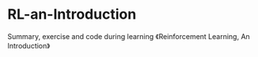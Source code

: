 # RL-an-Introduction
Summary, exercise and code during learning 《Reinforcement Learning, An Introduction》
